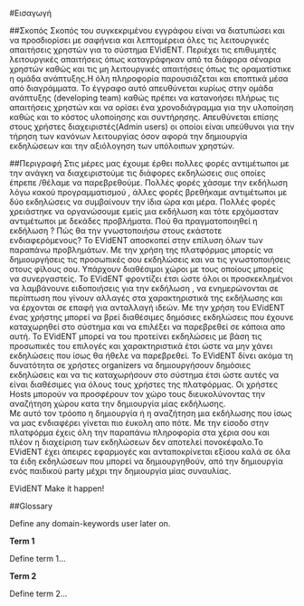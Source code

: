 #Εισαγωγή

##Σκοπός
  Σκοπός του συγκεκριμένου εγγράφου είναι να διατυπώσει και να προσδιορίσει με σαφήνεια και λεπτομέρεια όλες τις λειτουργικές απαιτήσεις χρηστών για το σύστημα EVidENT. Περιέχει τις επιθυμητές λειτουργικές απαιτήσεις όπως καταγράφηκαν από τα διάφορα σέναρια χρηστών καθώς και τις μη λειτουργικές απαιτήσεις όπως τις οραματίστικε η ομάδα ανάπτυξης.Η όλη πληροφορία παρουσιάζεται και εποπτικά μέσα από διαγράμματα. Το έγγραφο αυτό απευθύνεται κυρίως στην ομάδα ανάπτυξης (developing team) καθώς πρέπει να κατανοήσει πλήρως τις απαιτήσεις χρηστών και να ορίσει ένα χρονοδιάγραμμα για την υλοποίηση καθώς και το κόστος υλοποίησης και συντήρησης. Απευθύνεται επίσης στους χρήστες διαχειριστές(Admin users) οι οποίοι είναι υπεύθυνοι για την τήρηση των κανόνων λειτουργίας όσον αφορά την δημιουργία εκδηλώσεων και την αξιόλογηση των υπόλοιπων χρηστών.

##Περιγραφή 
  Στις μέρες μας έχουμε έρθει πολλες φορές αντιμέτωποι με την ανάγκη να διαχειριστούμε τις διάφορες εκδηλώσεις σιις οποίες έπρεπε /θέλαμε να παρεβρεθούμε. Πολλές φορές χάσαμε την εκδήλωση λόγω κακού προγραμματισμού , άλλες φορές βρεθήκαμε αντιμέτωποι με δύο εκδηλώσεις να συμβαίνουν την ίδια ώρα και μέρα. Πολλές φορές χρειάστηκε να οργανώσουμε εμείς μια εκδήλωση και τότε ερχόμασταν αντιμέτωποι με δεκάδες προβλήματα. Πού θα πραγματοποιηθεί η εκδήλωση ? Πώς θα την γνωστοποιήσω στους εκάστοτε ενδιαφερόμενους? 
Το EVidENT αποσκοπεί στην επίλυση όλων των παραπάνω προβλημάτων. Με την χρήση της πλατφόρμας μπορείς να δημιουργήσεις τις προσωπικές σου εκδηλώσεις και να τις γνωστοποιήσεις στους φίλους σου. Υπάρχουν διαθέσιμοι χώροι με τους οποίους μπορείς να συνεργαστείς. Το EVidENT φροντίζει έτσι ώστε όλοι οι προσκεκλημένοι να λαμβάνουνε ειδοποιήσεις για την εκδήλωση , να ενημερώνονται σε περίπτωση που γίνουν αλλαγές στα χαρακτηριστικά της εκδήλωσης και να έρχονται σε επαφή για ανταλλαγή ιδεών. Με την χρήση του EVidENT ένας χρήστης μπορεί να βρεί διαθέσιμες δημόσιες εκδηλώσεις που έχουνε καταχωρηθεί στο σύστημα και να επιλέξει να παρεβρεθεί σε κάποια απο αυτή. Το EVidENT μπορεί να του προτείνει εκδηλώσεις με βάση τις προσωπικές του επιλογές και χαρακτηριστικά έτσι ώστε να μην χάνει εκδηλώσεις που ίσως θα ήθελε να παρεβρεθεί.
  Το EVidENT δίνει ακόμα τη δυνατότητα σε χρήστες organizers να δημιουργήσουν δημόσιες εκδηλώσεις και να τις καταχωρήσουν στο σύστημα έτσι ώστε αυτές να είναι διαθέσιμες για όλους τους χρήστες της πλατφόρμας. Οι χρήστες Hosts μπορούν να προσφέρουν τον χώρο τους διευκολύνοντας την αναζήτηση χώρου κατα την δημιουργία μίας εκδήλωσης.  
  Με αυτό τον τρόοπο η δημιουργία ή η αναζήτηση μια εκδήλωσης που ίσως να μας ενδιαφέρει γίνεται πιο έυκολη απο πότε. Με την είσοδο στην πλατφόρμα έχεις όλη την παραπάνω πληροφορία στα χέρια σου και πλέον η διαχείριση των εκδηλώσεων δεν αποτελεί πονοκέφαλο.Το EVidENT έχει άπειρες εφαρμογές και ανταποκρίνεται εξίσου καλά σε όλα τα έιδη εκδηλώσεων που μπορεί να δημιουργηθούν, από την δημιουργία ενός παιδικού party μέχρι την δημιουργία μίας συναυλίας.

EVidENT
Make it happen!

##Glossary

Define any domain-keywords user later on.

**Term 1**

Define term 1...

**Term 2**

Define term 2...
